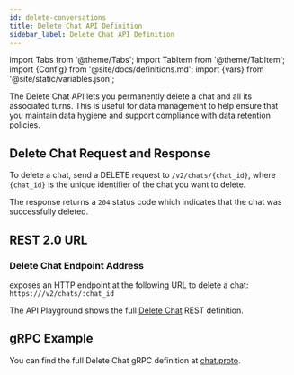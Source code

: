 ```yaml
---
id: delete-conversations
title: Delete Chat API Definition
sidebar_label: Delete Chat API Definition
---
```


import Tabs from '@theme/Tabs';
import TabItem from '@theme/TabItem';
import {Config} from '@site/docs/definitions.md';
import {vars} from '@site/static/variables.json';

The Delete Chat API lets you permanently delete a chat and all its associated 
turns. This is useful for data management to help ensure that you 
maintain data hygiene and support compliance with data retention policies.

## Delete Chat Request and Response

To delete a chat, send a DELETE request to `/v2/chats/{chat_id}`, where 
`{chat_id}` is the unique identifier of the chat you want to delete.

The response returns a `204` status code which indicates that the chat was 
successfully deleted.

## REST 2.0 URL

### Delete Chat Endpoint Address

<Config v="names.product"/> exposes an HTTP endpoint at the following URL
to delete a chat:
<code>https://<Config v="domains.rest.indexing"/>/v2/chats/:chat_id</code>

The API Playground shows the full [Delete Chat](/docs/rest-api/delete-chat) REST definition.

## gRPC Example

You can find the full Delete Chat gRPC definition at [chat.proto](https://github.com/vectara/protos/blob/main/chat.proto).

